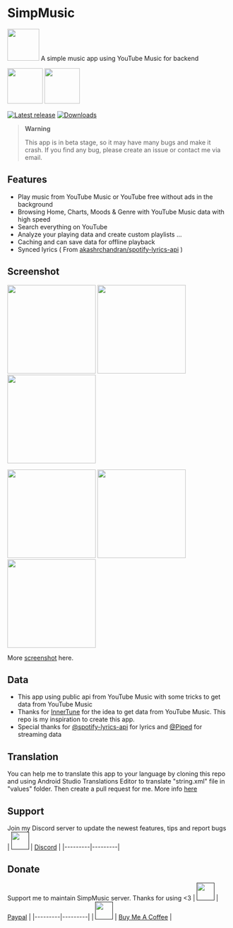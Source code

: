 # SimpMusic

<img src="https://raw.githubusercontent.com/maxrave-dev/SimpMusic/main/app/src/main/res/mipmap-xxxhdpi/ic_launcher_round.webp" height="72">
A simple music app using YouTube Music for backend

[<img src="https://gitlab.com/IzzyOnDroid/repo/-/raw/master/assets/IzzyOnDroid.png" height="80">](https://apt.izzysoft.de/packages/com.maxrave.simpmusic/)
[<img src="https://fdroid.gitlab.io/artwork/badge/get-it-on.png" height="80">](https://f-droid.org/en/packages/com.maxrave.simpmusic/)

[![Latest release](https://img.shields.io/github/v/release/maxrave-dev/SimpMusic)](https://github.com/maxrave-dev/SimpMusic/releases)
[![Downloads](https://img.shields.io/github/downloads/maxrave-dev/SimpMusic/total)](https://github.com/maxrave-dev/SimpMusic/releases)

> **Warning**
>
>This app is in beta stage, so it may have many bugs and make it crash. If you find any bug, please create an issue or contact me via email.

## Features
- Play music from YouTube Music or YouTube free without ads in the background
- Browsing Home, Charts, Moods & Genre with YouTube Music data with high speed
- Search everything on YouTube
- Analyze your playing data and create custom playlists ...
- Caching and can save data for offline playback
- Synced lyrics ( From [akashrchandran/spotify-lyrics-api](https://github.com/akashrchandran/spotify-lyrics-api) )
## Screenshot
<p float="left">
  <img src="https://github.com/maxrave-dev/SimpMusic/blob/main/asset/screenshot/z4388612780899_b2eed27b24f5a3974421c0770eab2a5f.jpg" width="200" />
  <img src="https://github.com/maxrave-dev/SimpMusic/blob/main/asset/screenshot/z4388612785636_f309089b0f5db60252b25f0b6e89963a.jpg" width="200" />
  <img src="https://github.com/maxrave-dev/SimpMusic/blob/main/asset/screenshot/z4388612800661_926c2f0a8b6f5663bf7c45abe7a68060.jpg" width="200" />
</p>
<p float="left">
  <img src="https://github.com/maxrave-dev/SimpMusic/blob/main/asset/screenshot/z4388612795073_be57c0b10070ded437ddf59f546b9002.jpg" width="200" />
  <img src="https://github.com/maxrave-dev/SimpMusic/blob/main/asset/screenshot/z4388612796301_2d08789c04eb2e7b995474d7d69719e7.jpg" width="200" />
  <img src="https://github.com/maxrave-dev/SimpMusic/blob/main/asset/screenshot/z4388612801883_4cfd6fa5ed680fb8d7cf4004116d51c7.jpg" width="200" />
</p>

More [screenshot](https://photos.app.goo.gl/AbieoXG5ctDrpwzp7) here.
## Data
- This app using public api from YouTube Music with some tricks to get data from YouTube Music
- Thanks for [InnerTune](https://github.com/z-huang/InnerTune/) for the idea to get data from YouTube Music. This repo is my inspiration to create this app.
- Special thanks for [@spotify-lyrics-api](https://github.com/akashrchandran/spotify-lyrics-api) for lyrics and [@Piped](https://github.com/TeamPiped/Piped) for streaming data
## Translation
You can help me to translate this app to your language by cloning this repo and using Android Studio Translations Editor to translate "string.xml" file in "values" folder. Then create a pull request for me.
More info [here](https://developer.android.com/studio/write/translations-editor)
## Support
Join my Discord server to update the newest features, tips and report bugs
|   [<img src="https://upload.wikimedia.org/wikipedia/vi/7/72/Discord_logo.svg.png" height="40">]()         | [Discord](https://discord.gg/Rq5tWVM9Hg) |
|---------|---------|
## Donate
Support me to maintain SimpMusic server. Thanks for using <3
|   [<img src="https://upload.wikimedia.org/wikipedia/commons/archive/b/b5/20230314142950%21PayPal.svg" height="40">]()         | [Paypal](https://paypal.me/maxraveofficial) |
|---------|---------|
|   [<img src="https://ucbcd975be5592f4047c73e2240d.previews.dropboxusercontent.com/p/thumb/AB9o8x62hcEshT5d7tJNtLQnWMCTUVcaVUagN-gpUhtPzK6fUmFjGbap39yjEUHl2XdTUR0-VyvB-gmpPLIodk_DuZrqI_cgJZJ7Xp7e9icqm2kkz-I_LR9eWsEX-fHi8eEm-oKXAgYsEljob-R_atzeXNWQRdHMJRXT4WObK4hICakqBP76drrO7qPX9yOl4BJnEey_RopvMIAr3vG17PLeKB5OPwPq16tCT4TE3cJeq_Sn9h-wNS0oYSFY9KcChWctBVwE9COnUbJz-DtVCjLNlyOA1f7m3TdYqQr0Qgysw8Xl3Asmh8PGiMPrCwVntpKD5IMs5UybLJtkzvw_dFe-/p.png" height="40">]()         | [Buy Me A Coffee](https://www.buymeacoffee.com/maxrave) |
